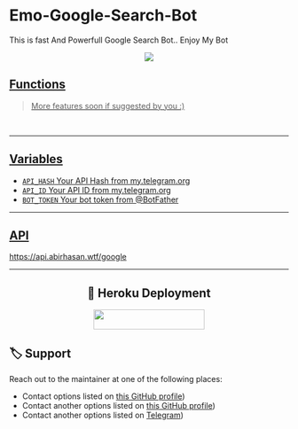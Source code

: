 # Emo-Google-Search-Bot
This is fast And Powerfull Google Search Bot.. Enjoy My Bot

<p align="center"><a href="https://github.com/RishBropromax/String-Session-Generating-Bot"><img src="https://telegra.ph/file/9bf179983e68a9b02b61d.jpg"</a></p>


## Functions

> More features soon if suggested by you :)
<br>

---

## Variables

- `API_HASH` Your API Hash from my.telegram.org
- `API_ID` Your API ID from my.telegram.org
- `BOT_TOKEN` Your bot token from @BotFather

---

## API

https://api.abirhasan.wtf/google

---

<h2 align="center">  🚀 Heroku Deployment </h2>
<p align="center"><a href="https://heroku.com/deploy?template=https://github.com/RishBropromax/Emo-Google-Search-Bot"> <img src="https://img.shields.io/badge/Deploy%20To%20Heroku-black?style=for-the-badge&logo=heroku" width="200" height="35.45"/></a></p>
  
  
  
## 🏷 Support

Reach out to the maintainer at one of the following places:

- Contact options listed on [this GitHub profile](https://github.com/RishBropromax))
- Contact another options listed on [this GitHub profile](https://github.com/ImRishmika))
- Contact another options listed on [Telegram](https://t.me/ImRishmika))


